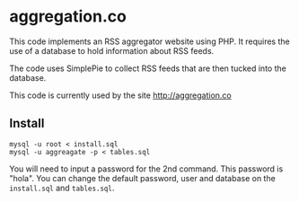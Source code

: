 aggregation.co
==============
This code implements an RSS aggregator website using PHP.  It requires the use of a database to hold information about RSS feeds.

The code uses SimplePie to collect RSS feeds that are then tucked into the
database.

This code is currently used by the site http://aggregation.co

## Install

```
mysql -u root < install.sql
mysql -u aggreagate -p < tables.sql
```

You will need to input a password for the 2nd command. This password is "hola". You can change the default password, user and database on the `install.sql` and `tables.sql`.


